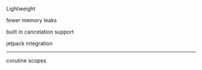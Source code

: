 
Lightweight

fewer memory leaks

built in cancelation support

jetpack integration


--------
corutine scopes

